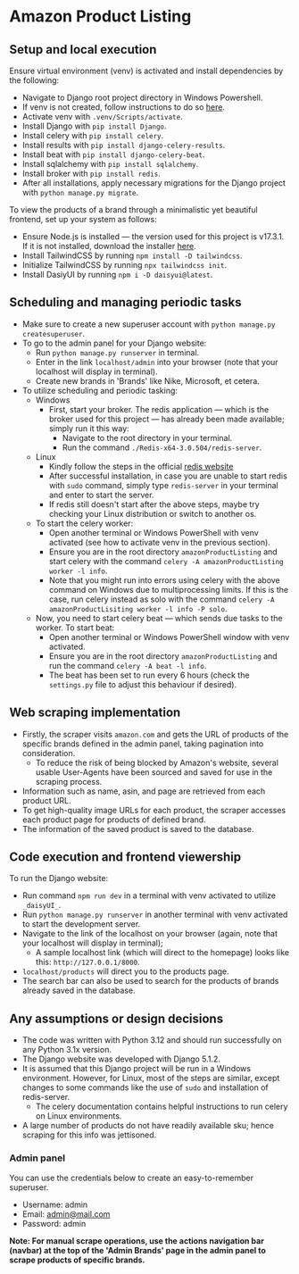 # Amazon Product Listing
## Setup and local execution

Ensure virtual environment (venv) is activated and install dependencies by the following:
- Navigate to Django root project directory in Windows Powershell.
- If venv is not created, follow instructions to do so [here](https://docs.python.org/3/library/venv.html).
- Activate venv with `.venv/Scripts/activate`.
- Install Django with `pip install Django`.
- Install celery with `pip install celery`.
- Install results with `pip install django-celery-results`.
- Install beat with `pip install django-celery-beat`.
- Install sqlalchemy with `pip install sqlalchemy`.
- Install broker with `pip install redis`.
- After all installations, apply necessary migrations for the Django project with `python manage.py migrate`.

To view the products of a brand through a minimalistic yet beautiful frontend, set up your system as follows:
+ Ensure Node.js is installed — the version used for this project is v17.3.1. If it is not installed, download the installer [here](https://nodejs.org/en/download).
+ Install TailwindCSS by running `npm install -D tailwindcss`.
+ Initialize TailwindCSS by running `npx tailwindcss init`.
+ Install DasiyUI by running `npm i -D daisyui@latest`.

## Scheduling and managing periodic tasks
- Make sure to create a new superuser account with `python manage.py createsuperuser`.
- To go to the admin panel for your Django website:
  - Run `python manage.py runserver` in terminal.
  - Enter in the link `localhost/admin` into your browser (note that your localhost will display in terminal).
  - Create new brands in 'Brands' like Nike, Microsoft, et cetera.
- To utilize scheduling and periodic tasking:
  - Windows
    - First, start your broker. The redis application — which is the broker used for this project — has already been made available; simply run it this way:
      - Navigate to the root directory in your terminal.
      - Run the command `./Redis-x64-3.0.504/redis-server`.
  - Linux
    - Kindly follow the steps in the official [redis website](https://redis.io/docs/latest/operate/oss_and_stack/install/install-redis/install-redis-on-linux/)
    - After successful installation, in case you are unable to start redis with `sudo` command, simply type `redis-server` in your terminal and enter to start the server.
    - If redis still doesn't start after the above steps, maybe try checking your Linux distribution or switch to another os.
  - To start the celery worker:
    - Open another terminal or Windows PowerShell with venv activated (see how to activate venv in the previous section).
    - Ensure you are in the root directory `amazonProductListing` and start celery with the command `celery -A amazonProductListing worker -l info`.
    - Note that you might run into errors using celery with the above command on Windows due to multiprocessing limits. If this is the case, run celery instead as solo with the command `celery -A amazonProductLisiting worker -l info -P solo`.
  - Now, you need to start celery beat — which sends due tasks to the worker. To start beat:
    - Open another terminal or Windows PowerShell window with venv activated.
    - Ensure you are in the root directory `amazonProductListing` and run the command `celery -A beat -l info`.
    - The beat has been set to run every 6 hours (check the `settings.py` file to adjust this behaviour if desired).

## Web scraping implementation
- Firstly, the scraper visits `amazon.com` and gets the URL of products of the specific brands defined in the admin panel, taking pagination into consideration.
  - To reduce the risk of being blocked by Amazon's website, several usable User-Agents have been sourced and saved for use in the scraping process.
- Information such as name, asin, and page are retrieved from each product URL.
- To get high-quality image URLs for each product, the scraper accesses each product page for products of defined brand.
- The information of the saved product is saved to the database.

## Code execution and frontend viewership
To run the Django website:
- Run command `npm run dev` in a terminal with venv activated to utilize `_daisyUI_`.
- Run `python manage.py runserver` in another terminal with venv activated to start the development server.
- Navigate to the link of the localhost on your browser (again, note that your localhost will display in terminal);
  - A sample localhost link (which will direct to the homepage) looks like this: `http://127.0.0.1/8000`.
- `localhost/products` will direct you to the products page.
- The search bar can also be used to search for the products of brands already saved in the database.

## Any assumptions or design decisions
- The code was written with Python 3.12 and should run successfully on any Python 3.1x version.
- The Django website was developed with Django 5.1.2.
- It is assumed that this Django project will be run in a Windows environment. However, for Linux, most of the steps are similar, except changes to some commands like the use of `sudo` and installation of redis-server.
  - The celery documentation contains helpful instructions to run celery on Linux environments.
- A large number of products do not have readily available sku; hence scraping for this info was jettisoned.

### Admin panel
You can use the credentials below to create an easy-to-remember superuser.
- Username: admin
- Email: admin@mail.com
- Password: admin

**Note:  For manual scrape operations, use the actions navigation bar (navbar) at the top of the 'Admin Brands' page in the admin panel to scrape products of specific brands.**